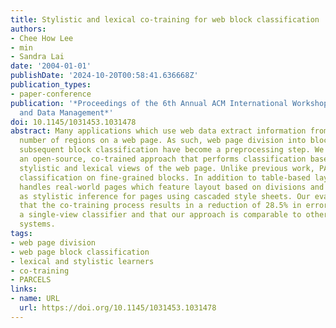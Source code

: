 ```yaml
---
title: Stylistic and lexical co-training for web block classification
authors:
- Chee How Lee
- min
- Sandra Lai
date: '2004-01-01'
publishDate: '2024-10-20T00:58:41.636668Z'
publication_types:
- paper-conference
publication: '*Proceedings of the 6th Annual ACM International Workshop on Web Information
  and Data Management*'
doi: 10.1145/1031453.1031478
abstract: Many applications which use web data extract information from a limited
  number of regions on a web page. As such, web page division into blocks and the
  subsequent block classification have become a preprocessing step. We introduce PARCELS,
  an open-source, co-trained approach that performs classification based on separate
  stylistic and lexical views of the web page. Unlike previous work, PARCELS performs
  classification on fine-grained blocks. In addition to table-based layout, the system
  handles real-world pages which feature layout based on divisions and spans as well
  as stylistic inference for pages using cascaded style sheets. Our evaluation shows
  that the co-training process results in a reduction of 28.5% in error rate over
  a single-view classifier and that our approach is comparable to other state-of-the-art
  systems.
tags:
- web page division
- web page block classification
- lexical and stylistic learners
- co-training
- PARCELS
links:
- name: URL
  url: https://doi.org/10.1145/1031453.1031478
---
```


